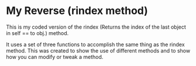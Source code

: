 # My Reverse (rindex method)
This is my coded version of the rindex (Returns the index of the last object in self == to obj.) method.

It uses a set of three functions to accomplish the same thing as the rindex method. This was created to show the use of different methods and to show how you can modify or tweak a method.
